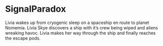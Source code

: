 # SignalParadox
Livia wakes up from cryogenic sleep on a spaceship en route to planet Nomemia. Livia Skye discovers a ship with it’s crew being wiped and aliens wreaking havoc. Livia makes her way through the ship and finally reaches the escape pods.
